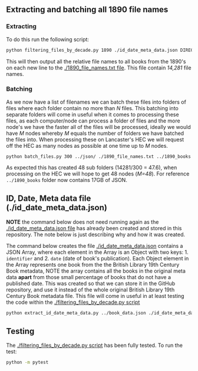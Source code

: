 ## Extracting and batching all 1890 file names

### Extracting

To do this run the following script:

``` bash
python filtering_files_by_decade.py 1890 ./id_date_meta_data.json DIRECTORY_TO_BOOKS ./1890_file_names.txt
```

This will then output all the relative file names to all books from the 1890's on each new line to the [./1890_file_names.txt file](./1890_file_names.txt). This file contain *14,281* file names.

### Batching

As we now have a list of filenames we can batch these files into folders of files where each folder contain no more than *N* files. This batching into separate folders will come in useful when it comes to processing these files, as each computer/node can process a folder of files and the more node's we have the faster all of the files will be processed, ideally we would have *M* nodes whereby *M* equals the number of folders we have batched the files into. When processing these on Lancaster's HEC we will request off the HEC as many nodes as possible at one time up to *M* nodes.

```
python batch_files.py 300 ../json/ ./1890_file_names.txt ../1890_books
```

As expected this has created 48 sub folders (14281/300 = 47.6), when processing on the HEC we will hope to get 48 nodes (*M=48*). For reference `../1890_books` folder now contains 17GB of JSON.

## ID, Date, Meta data file (./id_date_meta_data.json)

**NOTE** the command below does not need running again as the [./id_date_meta_data.json file](./id_date_meta_data.json) has already been created and stored in this repository. The note below is just describing why and how it was created.

The command below creates the file [./id_date_meta_data.json](./id_date_meta_data.json) contains a JSON Array, where each element in the Array is an Object with two keys: 1. `identifier` and 2. `date` (date of book's publication). Each Object element in the Array represents one book from the the British Library 19th Century Book metadata, NOTE the array contains all the books in the original meta data **apart** from those small percentage of books that do not have a published date. This was created so that we can store it in the GitHub repository, and use it instead of the whole original British Library 19th Century Book metadata file. This file will come in useful in at least testing the code within the [./filtering_files_by_decade.py script](./filtering_files_by_decade.py)

``` bash
python extract_id_date_meta_data.py ../book_data.json ./id_date_meta_data.json
```


## Testing

The [./filtering_files_by_decade.py script](./filtering_files_by_decade.py) has been fully tested. To run the test:

``` bash
python -m pytest
```